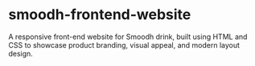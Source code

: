 # smoodh-frontend-website
A responsive front-end website for Smoodh drink, built using HTML and CSS to showcase product branding, visual appeal, and modern layout design.
